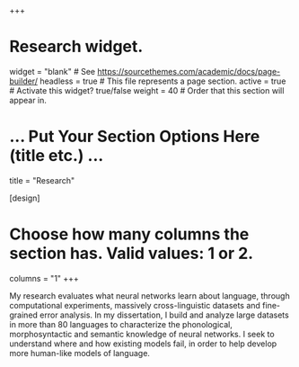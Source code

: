+++
# Research widget.
widget = "blank"  # See https://sourcethemes.com/academic/docs/page-builder/
headless = true  # This file represents a page section.
active = true  # Activate this widget? true/false
weight = 40  # Order that this section will appear in.

# ... Put Your Section Options Here (title etc.) ...
title = "Research"

[design]
  # Choose how many columns the section has. Valid values: 1 or 2.
  columns = "1"
+++

My research evaluates what neural networks learn about language, through computational experiments, massively cross-linguistic datasets and fine-grained error analysis. In my dissertation, I build and analyze large datasets in more than 80 languages to characterize the phonological, morphosyntactic and semantic knowledge of neural networks. I seek to understand where and how existing models fail, in order to help develop more human-like models of language.